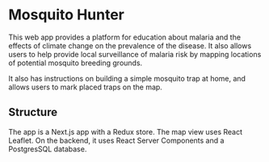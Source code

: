 # Mosquito Hunter

This web app provides a platform for education about malaria and the effects of climate change on the prevalence of the disease. It also allows users to help provide local surveillance of malaria risk by mapping locations of potential mosquito breeding grounds.

It also has instructions on building a simple mosquito trap at home, and allows users to mark placed traps on the map.


## Structure

The app is a Next.js app with a Redux store. The map view uses React Leaflet. On the backend, it uses React Server Components and a PostgresSQL database.